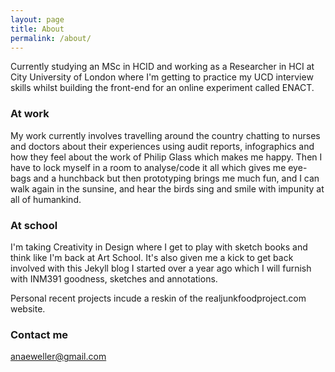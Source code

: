 ```yaml
---
layout: page
title: About
permalink: /about/
---
```


Currently studying an MSc in HCID and working as a Researcher in HCI at City University of London where I'm getting to practice my UCD interview skills whilst building the front-end for an online experiment called ENACT. 

### At work
My work currently involves travelling around the country chatting to nurses and doctors about their experiences using audit reports, infographics and how they feel about the work of Philip Glass which makes me happy. Then I have to lock myself in a room to analyse/code it all which gives me eye-bags and a hunchback but then prototyping brings me much fun, and I can walk again in the sunsine, and hear the birds sing and smile with impunity at all of humankind. 

### At school
I'm taking Creativity in Design where I get to play with sketch books and think like I'm back at Art School. It's also given me a kick to get back involved with this Jekyll blog I started over a year ago which I will furnish with INM391 goodness, sketches and annotations. 

Personal recent projects incude a reskin of the realjunkfoodproject.com website. 

### Contact me
[anaeweller@gmail.com](mailto:anaeweller@gmail.com)

